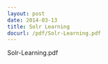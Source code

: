 ```yaml
---
layout: post
date: 2014-03-13
title: Solr Learning
docurl: /pdf/Solr-Learning.pdf
---
```


Solr-Learning.pdf